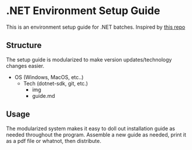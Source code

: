 # .NET Environment Setup Guide
This is an environment setup guide for .NET batches. Inspired by [this repo](https://github.com/sophiagavrila/environment-setup)

## Structure
The setup guide is modularized to make version updates/technology changes easier.
- OS (Windows, MacOS, etc..)
  - Tech (dotnet-sdk, git, etc.)
    - img
    - guide.md

## Usage
The modularized system makes it easy to doll out installation guide as needed throughout the program.
Assemble a new guide as needed, print it as a pdf file or whatnot, then distribute.

